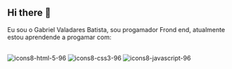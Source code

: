 ## Hi there 👋

Eu sou o Gabriel Valadares Batista, sou progamador Frond end, atualmente estou aprendende a progamar com:
<br>
<br>

![icons8-html-5-96](https://github.com/user-attachments/assets/3b342203-5218-4524-adae-a93cee219b0f)
![icons8-css3-96](https://github.com/user-attachments/assets/cad758a4-61c0-414b-a23b-095e96e2fd04)
![icons8-javascript-96](https://github.com/user-attachments/assets/af117338-a347-47bb-9a6f-c846888c8f27)


